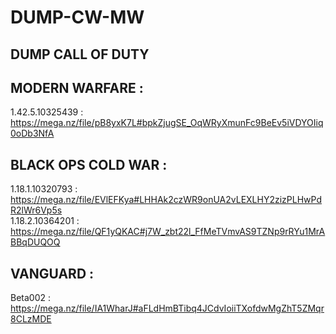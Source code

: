 # DUMP-CW-MW
DUMP CALL OF DUTY 
---------------------------------------------------------------------------

MODERN WARFARE : 
-------------------------
1.42.5.10325439 : https://mega.nz/file/pB8yxK7L#bpkZjugSE_OqWRyXmunFc9BeEv5iVDYOIiq0oDb3NfA


BLACK OPS COLD WAR : 
-------------------------
1.18.1.10320793 : https://mega.nz/file/EVlEFKya#LHHAk2czWR9onUA2vLEXLHY2zizPLHwPdR2lWr6Vp5s <br>
1.18.2.10364201 : https://mega.nz/file/QF1yQKAC#j7W_zbt22l_FfMeTVmvAS9TZNp9rRYu1MrABBqDUQOQ


VANGUARD : 
-------------------------
Beta002 : https://mega.nz/file/IA1WharJ#aFLdHmBTibq4JCdvIoiiTXofdwMgZhT5ZMqr8CLzMDE
